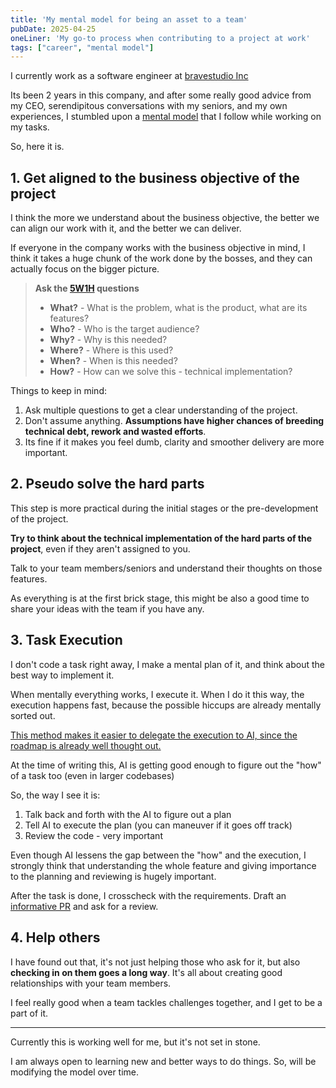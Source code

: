 ```yaml
---
title: 'My mental model for being an asset to a team'
pubDate: 2025-04-25
oneLiner: 'My go-to process when contributing to a project at work'
tags: ["career", "mental model"]
---
```


I currently work as a software engineer at [bravestudio Inc](https://bravestudio.co.jp/)

Its been 2 years in this company, and after some really good advice from my CEO, serendipitous conversations with my seniors, and my own experiences, I stumbled upon a [mental model](https://fs.blog/mental-models/) that I follow while working on my tasks.

So, here it is.

## 1. Get aligned to the business objective of the project

I think the more we understand about the business objective, the better we can align our work with it, and the better we can deliver.

If everyone in the company works with the business objective in mind, I think it takes a huge chunk of the work done by the bosses, and they can actually focus on the bigger picture.

> **Ask the [5W1H](https://safetyculture.com/topics/5w1h/) questions**
>
> - **What?** - What is the problem, what is the product, what are its features?
> - **Who?** - Who is the target audience?
> - **Why?** - Why is this needed?
> - **Where?** - Where is this used?
> - **When?** - When is this needed?
> - **How?** - How can we solve this - technical implementation?

Things to keep in mind:

<aside>

1. Ask multiple questions to get a clear understanding of the project. 
2. Don't assume anything. **Assumptions have higher chances of breeding technical debt, rework and wasted efforts**. 
3. Its fine if it makes you feel dumb, clarity and smoother delivery are more important.
</aside>

## 2. Pseudo solve the hard parts

This step is more practical during the initial stages or the pre-development of the project.

**Try to think about the technical implementation of the hard parts of the project**, even if they aren't assigned to you.

Talk to your team members/seniors and understand their thoughts on those features.

As everything is at the first brick stage, this might be also a good time to share your ideas with the team if you have any.

## 3. Task Execution

I don't code a task right away, I make a mental plan of it, and think about the best way to implement it. 

When mentally everything works, I execute it. When I do it this way, the execution happens fast, because the possible hiccups are already mentally sorted out.

<u>This method makes it easier to delegate the execution to AI, since the roadmap is already well thought out.</u>

<aside>
At the time of writing this, AI is getting good enough to figure out the "how" of a task too (even in larger codebases)

So, the way I see it is:
1. Talk back and forth with the AI to figure out a plan
2. Tell AI to execute the plan (you can maneuver if it goes off track)
3. Review the code - very important

Even though AI lessens the gap between the "how" and the execution, I strongly think that understanding the whole feature and giving importance to the planning and reviewing is hugely important.
</aside>

After the task is done, I crosscheck with the requirements. Draft an [informative PR](https://www.atlassian.com/blog/git/written-unwritten-guide-pull-requests) and ask for a review.

## 4. Help others

I have found out that, it's not just helping those who ask for it, but also **checking in on them goes a long way**. It's all about creating good relationships with your team members. 

I feel really good when a team tackles challenges together, and I get to be a part of it.

---

Currently this is working well for me, but it's not set in stone. 

I am always open to learning new and better ways to do things. So, will be modifying the model over time.


